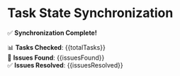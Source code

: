 # Task State Synchronization

✅ **Synchronization Complete!**

📊 **Tasks Checked**: {{totalTasks}}  
🔄 **Issues Found**: {{issuesFound}}  
✅ **Issues Resolved**: {{issuesResolved}}